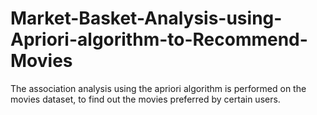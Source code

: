 # Market-Basket-Analysis-using-Apriori-algorithm-to-Recommend-Movies
The association analysis using the apriori algorithm is performed on the movies dataset,  to find out the movies preferred by certain users.
